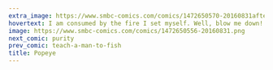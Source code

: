 ```yaml
---
extra_image: https://www.smbc-comics.com/comics/1472650570-20160831after.png
hovertext: I am consumed by the fire I set myself. Well, blow me down!
image: https://www.smbc-comics.com/comics/1472650556-20160831.png
next_comic: purity
prev_comic: teach-a-man-to-fish
title: Popeye
---
```


